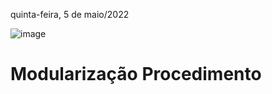 quinta-feira, 5 de maio/2022

![image](https://user-images.githubusercontent.com/87860884/166960975-35be444d-8cfd-4ca9-b25b-c5c76c3ed3e0.png)

# Modularização Procedimento
